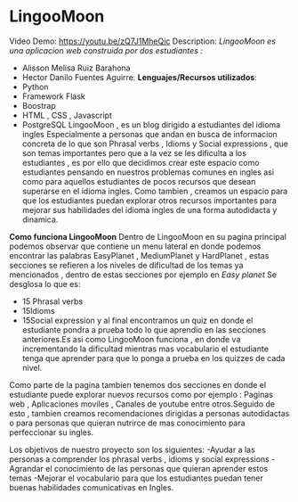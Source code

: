 # LingooMoon
 Video Demo: https://youtu.be/zQ7J1MheQic
 Description:
 *LingooMoon es una aplicacion web construida por dos estudiantes :*
 - Alisson Melisa Ruiz Barahona
 - Hector Danilo Fuentes Aguirre.
 **Lenguajes/Recursos utilizados**:
 - Python 
 - Framework Flask
 - Boostrap
 - HTML , CSS , Javascript
 - PostgreSQL
LingooMoon , es un blog dirigido a estudiantes del idioma ingles 
Especialmente a personas que andan en busca de informacion concreta de lo que son 
Phrasal verbs , Idioms y Social expressions , que son temas importantes pero que a la vez
se les dificulta a los estudiantes , es por ello que decidimos crear este espacio como estudiantes 
pensando en nuestros problemas comunes en ingles asi como para aquellos estudiantes de 
pocos recursos que desean superarse en el idioma ingles.
Como tambien , creamos un espacio para que los estudiantes puedan explorar otros recursos 
importantes para mejorar sus habilidades del idioma ingles de una forma autodidacta y dinamica.

**Como funciona LingooMoon**
Dentro de LingooMoon en su pagina principal podemos observar que contiene un menu lateral en donde 
podemos encontrar las palabras EasyPlanet , MediumPlanet y HardPlanet , estas secciones 
se refieren a los niveles de dificultad de los temas ya mencionados , dentro de estas secciones 
por ejemplo en *Easy planet* Se desglosa lo que es:
- 15 Phrasal verbs 
- 15Idioms 
- 15Social expression
 y al final encontramos un quiz en donde el estudiante pondra a prueba todo lo que aprendio 
en las secciones anteriores.Es asi como LingooMoon funciona , en donde va incrementando la dificultad mientras mas 
vocabulario el estudiante tenga que aprender para que lo ponga a prueba en los quizzes de cada nivel. 

Como parte de la pagina tambien tenemos dos secciones en donde el estudiante puede explorar nuevos recursos 
como por ejemplo : Paginas web , Aplicaciones moviles , Canales de youtube entre otros.Seguido de esto ,
tambien creamos recomendaciones dirigidas a personas autodidactas o para personas que quieran nutrirce de mas
conocimiento para perfeccionar su ingles.

Los objetivos de nuestro proyecto son los siguientes:
-Ayudar a las personas a comprender los phrasal verbs , idioms y social expressions
-Agrandar el conocimiento de las personas que quieran aprender estos temas
-Mejorar el vocabulario para que los estudiantes puedan tener buenas habilidades comunicativas en Ingles.




